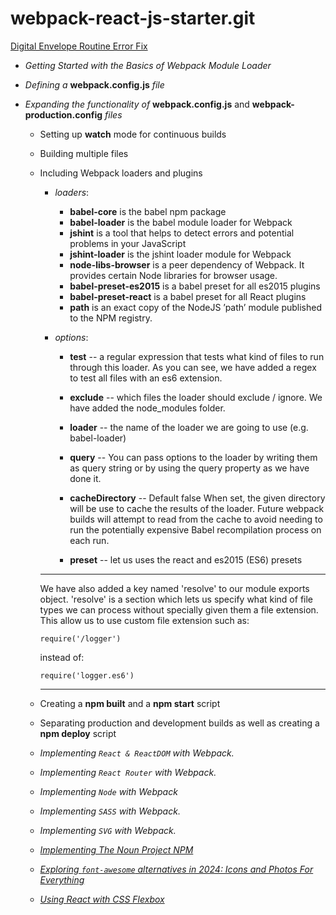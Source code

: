 # webpack-react-js-starter.git

[Digital Envelope Routine Error Fix](https://paulyu.dev/article/fixing-node-digital-envelope-routines-error/)

- _Getting Started with the Basics of Webpack Module Loader_

- _Defining a_ **webpack.config.js** _file_

- _Expanding the functionality of_ **webpack.config.js** and **webpack-production.config** _files_

  - Setting up **watch** mode for continuous builds

  - Building multiple files

  - Including Webpack loaders and plugins

    - _loaders_:

      - **babel-core** is the babel npm package
      - **babel-loader** is the babel module loader for Webpack
      - **jshint** is a tool that helps to detect errors and potential problems in your JavaScript
      - **jshint-loader** is the jshint loader module for Webpack
      - **node-libs-browser** is a peer dependency of Webpack. It provides certain Node libraries for browser usage.
      - **babel-preset-es2015** is a babel preset for all es2015 plugins
      - **babel-preset-react** is a babel preset for all React plugins
      - **path** is an exact copy of the NodeJS ’path’ module published to the NPM registry.

    - _options_:

      - **test** -- a regular expression that tests what kind of files to run through this loader.
        As you can see, we have added a regex to test all files with an es6 extension.

      - **exclude** -- which files the loader should exclude / ignore.
        We have added the node_modules folder.

      - **loader** -- the name of the loader we are going to use (e.g. babel-loader)

      - **query** --
        You can pass options to the loader by writing them as query string or by using the query property as we have done it.

      - **cacheDirectory** -- Default false
        When set, the given directory will be use to cache the results of the loader.
        Future webpack builds will attempt to read from the cache to avoid needing to run the potentially expensive Babel recompilation process on each run.

      - **preset** -- let us uses the react and es2015 (ES6) presets

    ***

    We have also added a key named 'resolve' to our module exports object.
    'resolve' is a section which lets us specify what kind of file types we can process without specially given them a file extension.
    This allow us to use custom file extension such as:

    ```
    require('/logger')
    ```

    instead of:

    ```
    require('logger.es6')
    ```

    ***

  - Creating a **npm built** and a **npm start** script

  - Separating production and development builds as well as creating a **npm deploy** script

  - _Implementing `React & ReactDOM` with Webpack._
  - _Implementing `React Router` with Webpack._
  - _Implementing `Node` with Webpack_
  - _Implementing `SASS` with Webpack._
  - _Implementing `SVG` with Webpack._

  - [_Implementing The Noun Project NPM_](https://www.npmjs.com/package/the-noun-project)
  - [_Exploring `font-awesome` alternatives in 2024: Icons and Photos For Everything_](https://thenounproject.com/)
  - [_Using React with CSS Flexbox_](https://css-tricks.com/snippets/css/a-guide-to-flexbox/)
